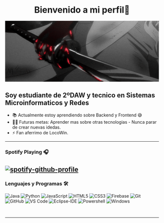 <div align = "center"> 
<h1 align = "center">Bienvenido a mi perfil👋</h1>

<img src="3cddd65b741761997e9e3caf61be7404.gif" height="200" width="1000">

</div>

## Soy estudiante de 2ºDAW y tecnico en Sistemas Microinformaticos y Redes

- 📚 Actualmente estoy aprendiendo sobre Backend y Frontend 😅
- 💪🏼 Futuras metas: Aprender mas sobre otras tecnologias - Nunca parar de crear nuevas idedas.
- ⚡ Fan aferrimo de LocoWin.

---
### Spotify Playing 🎧

[![spotify-github-profile](https://spotify-github-profile.kittinanx.com/api/view?uid=uommackbn3sptly6ctrxvh7zi&cover_image=true&theme=novatorem&show_offline=false&background_color=121212&interchange=false&bar_color=53b14f&bar_color_cover=false)](https://github.com/kittinan/spotify-github-profile)
---
### Lenguajes y Programas 🛠 

![Java](http://img.shields.io/badge/-Java-5B4638?style=flat-square&logo=java&logoColor=ffffff)
![Python](http://img.shields.io/badge/-Python-3776AB?style=flat-square&logo=python&logoColor=ffffff)
![JavaScript](https://img.shields.io/badge/-JavaScript-%23F7DF1C?style=flat-square&logo=javascript&logoColor=000000&labelColor=%23F7DF1C&color=%23FFCE5A)
![HTML5](https://img.shields.io/badge/-HTML5-%23E44D27?style=flat-square&logo=html5&logoColor=ffffff)
![CSS3](https://img.shields.io/badge/-CSS3-%231572B6?style=flat-square&logo=css3)
![Firebase](https://img.shields.io/badge/-Firebase-FFCA28?style=flat-square&logo=firebase&logoColor=ffffff)
![Git](https://img.shields.io/badge/-Git-%23F05032?style=flat-square&logo=git&logoColor=%23ffffff)
![GitHub](https://img.shields.io/badge/-GitHub-181717?style=flat-square&logo=github)
![VS Code](http://img.shields.io/badge/-VS%20Code-007ACC?style=flat-square&logo=visual-studio-code&logoColor=ffffff)
![Eclipse-IDE](http://img.shields.io/badge/-Eclipse-2C2255?style=flat-square&logo=eclipse&logoColor=ffffff)
![Powershell](http://img.shields.io/badge/-Powershell-5391FE?style=flat-square&logo=powershell&logoColor=ffffff)
![Windows](http://img.shields.io/badge/-Windows-0078D6?style=flat-square&logo=windows&logoColor=ffffff)

<br/>

---
